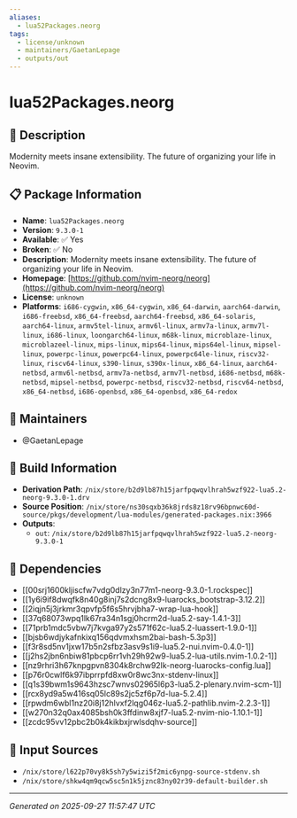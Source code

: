 ```yaml
---
aliases:
  - lua52Packages.neorg
tags:
  - license/unknown
  - maintainers/GaetanLepage
  - outputs/out
---
```


# lua52Packages.neorg

## 📝 Description

Modernity meets insane extensibility. The future of organizing your life in Neovim.

## 📋 Package Information

- **Name**: `lua52Packages.neorg`
- **Version**: `9.3.0-1`
- **Available**: ✅ Yes
- **Broken**: ✅ No
- **Description**: Modernity meets insane extensibility. The future of organizing your life in Neovim.
- **Homepage**: [https://github.com/nvim-neorg/neorg](https://github.com/nvim-neorg/neorg)
- **License**: `unknown`
- **Platforms**: `i686-cygwin`, `x86_64-cygwin`, `x86_64-darwin`, `aarch64-darwin`, `i686-freebsd`, `x86_64-freebsd`, `aarch64-freebsd`, `x86_64-solaris`, `aarch64-linux`, `armv5tel-linux`, `armv6l-linux`, `armv7a-linux`, `armv7l-linux`, `i686-linux`, `loongarch64-linux`, `m68k-linux`, `microblaze-linux`, `microblazeel-linux`, `mips-linux`, `mips64-linux`, `mips64el-linux`, `mipsel-linux`, `powerpc-linux`, `powerpc64-linux`, `powerpc64le-linux`, `riscv32-linux`, `riscv64-linux`, `s390-linux`, `s390x-linux`, `x86_64-linux`, `aarch64-netbsd`, `armv6l-netbsd`, `armv7a-netbsd`, `armv7l-netbsd`, `i686-netbsd`, `m68k-netbsd`, `mipsel-netbsd`, `powerpc-netbsd`, `riscv32-netbsd`, `riscv64-netbsd`, `x86_64-netbsd`, `i686-openbsd`, `x86_64-openbsd`, `x86_64-redox`
## 👥 Maintainers

- @GaetanLepage


## 🔧 Build Information

- **Derivation Path**: `/nix/store/b2d9lb87h15jarfpqwqvlhrah5wzf922-lua5.2-neorg-9.3.0-1.drv`
- **Source Position**: `/nix/store/ns30sqxb36k8jrds8z18rv96bpnwc60d-source/pkgs/development/lua-modules/generated-packages.nix:3966`
- **Outputs**:
  - `out`:  `/nix/store/b2d9lb87h15jarfpqwqvlhrah5wzf922-lua5.2-neorg-9.3.0-1`

## 🔗 Dependencies

- [[00srj1600kljiscfw7vdg0dlzy3n77m1-neorg-9.3.0-1.rockspec]]
- [[1y6i9if8dwqfk8n40g8inj7s2dcng8x9-luarocks_bootstrap-3.12.2]]
- [[2iqjn5j3jrkmr3qpvfp5f6s5hrvjbha7-wrap-lua-hook]]
- [[37q68073wpq1lk67ra34n1sgj0hcrm2d-lua5.2-say-1.4.1-3]]
- [[71prb1mdc5vbw7j7kvga97y2s571f62c-lua5.2-luassert-1.9.0-1]]
- [[bjsb6wdjykafnkixq156qdvmxhsm2bai-bash-5.3p3]]
- [[f3r8sd5nv1jxw17b5n2sfbz3asv9s1i9-lua5.2-nui.nvim-0.4.0-1]]
- [[j2hs2jbn6nbiw81pbcp6rr1vh29h92w9-lua5.2-lua-utils.nvim-1.0.2-1]]
- [[nz9rhri3h67knpgpvn8304k8rchw92lk-neorg-luarocks-config.lua]]
- [[p76r0cwlf6k97ibprrpfd8xw0r8wc3nx-stdenv-linux]]
- [[q1s39bwm1s9643hzsc7wnvs02965l6p3-lua5.2-plenary.nvim-scm-1]]
- [[rcx8yd9a5w416sq05lc89s2jc5zf6p7d-lua-5.2.4]]
- [[rpwdm6wbl1nz20i8j12hlvxf2lqg046z-lua5.2-pathlib.nvim-2.2.3-1]]
- [[w270n32q0ax4085bsh0k3ffdinw8xjf7-lua5.2-nvim-nio-1.10.1-1]]
- [[zcdc95vv12pbc2b0k4kikbxjrwlsdqhv-source]]

## 📁 Input Sources

- `/nix/store/l622p70vy8k5sh7y5wizi5f2mic6ynpg-source-stdenv.sh`
- `/nix/store/shkw4qm9qcw5sc5n1k5jznc83ny02r39-default-builder.sh`

---
*Generated on 2025-09-27 11:57:47 UTC*
